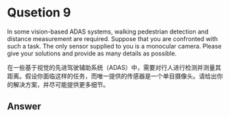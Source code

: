 # Qusetion 9

In some vision-based ADAS systems, walking pedestrian detection and distance measurement are required. Suppose that you are confronted with such a task. The only sensor supplied to you is a monocular camera. Please give your solutions and provide as many details as possible.

在一些基于视觉的先进驾驶辅助系统（ADAS）中，需要对行人进行检测并测量其距离。假设你面临这样的任务，而唯一提供的传感器是一个单目摄像头。请给出你的解决方案，并尽可能提供更多细节。

## Answer
